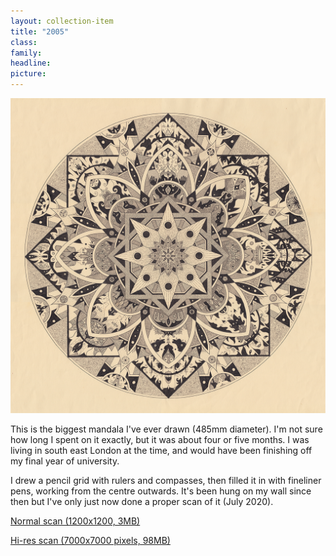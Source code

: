```yaml
---
layout: collection-item
title: "2005"
class:	
family:
headline:
picture:
---
```


[![mandala-2005](/assets/img/mandalas/mandala-2005_1200w.png)](/assets/img/mandalas/mandala-2005_1200w.png)

This is the biggest mandala I've ever drawn (485mm diameter). I'm not sure how long I spent on it exactly, but it was about four or five months. I was living in south east London at the time, and would have been finishing off my final year of university.

I drew a pencil grid with rulers and compasses, then filled it in with fineliner pens, working from the centre outwards. It's been hung on my wall since then but I've only just now done a proper scan of it (July 2020).

[Normal scan (1200x1200, 3MB)](/assets/img/mandalas/mandala-2005_1200w.png)

[Hi-res scan (7000x7000 pixels, 98MB)](/assets/img/mandalas/mandala-2005_7000w.png)